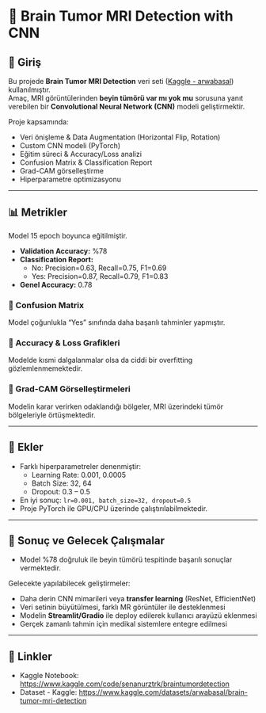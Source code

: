 # 🧠 Brain Tumor MRI Detection with CNN

## 📌 Giriş
Bu projede **Brain Tumor MRI Detection** veri seti ([Kaggle - arwabasal](https://www.kaggle.com/datasets/arwabasal/brain-tumor-mri-detection)) kullanılmıştır.  
Amaç, MRI görüntülerinden **beyin tümörü var mı yok mu** sorusuna yanıt verebilen bir **Convolutional Neural Network (CNN)** modeli geliştirmektir.  

Proje kapsamında:
- Veri önişleme & Data Augmentation (Horizontal Flip, Rotation)  
- Custom CNN modeli (PyTorch)  
- Eğitim süreci & Accuracy/Loss analizi  
- Confusion Matrix & Classification Report  
- Grad-CAM görselleştirme  
- Hiperparametre optimizasyonu  

---

## 📊 Metrikler
Model 15 epoch boyunca eğitilmiştir.  

- **Validation Accuracy:** %78  
- **Classification Report:**  
  - No: Precision=0.63, Recall=0.75, F1=0.69  
  - Yes: Precision=0.87, Recall=0.79, F1=0.83  
- **Genel Accuracy:** 0.78  

### 🔹 Confusion Matrix
Model çoğunlukla “Yes” sınıfında daha başarılı tahminler yapmıştır.  


### 🔹 Accuracy & Loss Grafikleri
Modelde kısmi dalgalanmalar olsa da ciddi bir overfitting gözlemlenmemektedir.  


### 🔹 Grad-CAM Görselleştirmeleri
Modelin karar verirken odaklandığı bölgeler, MRI üzerindeki tümör bölgeleriyle örtüşmektedir.  


---

## 🔧 Ekler
- Farklı hiperparametreler denenmiştir:  
  - Learning Rate: 0.001, 0.0005  
  - Batch Size: 32, 64  
  - Dropout: 0.3 – 0.5  
- En iyi sonuç: `lr=0.001, batch_size=32, dropout=0.5`  
- Proje PyTorch ile GPU/CPU üzerinde çalıştırılabilmektedir.  

---

## 🚀 Sonuç ve Gelecek Çalışmalar
- Model %78 doğruluk ile beyin tümörü tespitinde başarılı sonuçlar vermektedir.  

Gelecekte yapılabilecek geliştirmeler:  
- Daha derin CNN mimarileri veya **transfer learning** (ResNet, EfficientNet)  
- Veri setinin büyütülmesi, farklı MR görüntüler ile desteklenmesi  
- Modelin **Streamlit/Gradio** ile deploy edilerek kullanıcı arayüzü eklenmesi  
- Gerçek zamanlı tahmin için medikal sistemlere entegre edilmesi  

---

## 🔗 Linkler

- Kaggle Notebook: https://www.kaggle.com/code/senanurztrk/braintumordetection  
- Dataset - Kaggle: https://www.kaggle.com/datasets/arwabasal/brain-tumor-mri-detection


